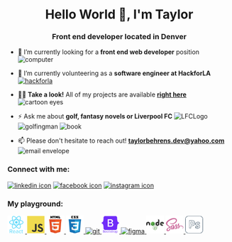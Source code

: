 
<h1 align="center">Hello World 🤙, I'm Taylor</h1>
<h3 align="center">Front end developer located in Denver</h3>

- 🔭 I’m currently looking for a **front end web developer** position <img src="https://img.icons8.com/?size=100&id=44770&format=png&color=000000" alt="computer" width="25" height="25"/>

- 🌱 I’m currently volunteering as a **software engineer at HackforLA** <a href="https://www.hackforla.org" target="_blank"><img src="https://avatars.githubusercontent.com/u/11635254?s=200&v=4" alt="hackforla" width="28" height="28"/></a>

- 👨‍💻 **Take a look!** All of my projects are available <a href="https://taylorbehrensportfolio.netlify.app" target="_blank">**right here**</a> <img src="https://img.icons8.com/ios-glyphs/30/eyes-cartoon.png" alt="cartoon eyes" width="25" height="25" />

- ⚡ Ask me about **golf, fantasy novels or Liverpool FC**  <img src="https://img.icons8.com/?size=100&id=21735&format=png&color=000000" alt="LFCLogo" width="25" height="25"/><img src="https://github.com/taylorbeee/taylorbeee/assets/126136711/996a6d6a-3cbf-4487-a5a2-b7ad2bd93280" alt="golfingman" width="25" height="25"/> <img src="https://img.icons8.com/?size=100&id=tgZbSpOhzqyY&format=png&color=000000" alt="book" width="25" height="25"/>


- 📫 Please don't hesitate to reach out! **taylorbehrens.dev@yahoo.com** <img src="https://img.icons8.com/ultraviolet/40/secured-letter--v2.png" alt="email envelope" width="25" height="25" />

<h3 align="left">Connect with me:</h3>
<p align="left">
<a href="https://linkedin.com/in/taylorbehrens" target="_blank"><img align="center" src="https://raw.githubusercontent.com/rahuldkjain/github-profile-readme-generator/master/src/images/icons/Social/linked-in-alt.svg" alt="linkedin icon" height="30" width="40" /></a>
<a href="https://fb.com/taylortbehrens" target="_blank"><img align="center" src="https://raw.githubusercontent.com/rahuldkjain/github-profile-readme-generator/master/src/images/icons/Social/facebook.svg" alt="facebook icon" height="30" width="40" /></a>
<a href="https://instagram.com/taylortbehrens" target="_blank"><img align="center" src="https://raw.githubusercontent.com/rahuldkjain/github-profile-readme-generator/master/src/images/icons/Social/instagram.svg" alt="instagram icon" height="30" width="40" /></a>
</p>

<h3 align="left">My playground:</h3>
<p align="left"> <a href="https://reactjs.org/" target="_blank" rel="noreferrer"> <img src="https://raw.githubusercontent.com/devicons/devicon/master/icons/react/react-original-wordmark.svg" alt="react" width="40" height="40"/> </a> <a href="https://developer.mozilla.org/en-US/docs/Web/JavaScript" target="_blank" rel="noreferrer"> <img src="https://raw.githubusercontent.com/devicons/devicon/master/icons/javascript/javascript-original.svg" alt="javascript" width="40" height="40"/> </a> <a href="https://www.w3.org/html/" target="_blank" rel="noreferrer"> <img src="https://raw.githubusercontent.com/devicons/devicon/master/icons/html5/html5-original-wordmark.svg" alt="html5" width="40" height="40"/> </a> <a href="https://www.w3schools.com/css/" target="_blank" rel="noreferrer"> <img src="https://raw.githubusercontent.com/devicons/devicon/master/icons/css3/css3-original-wordmark.svg" alt="css3" width="40" height="40"/> </a> <a href="https://git-scm.com/" target="_blank" rel="noreferrer"> <img src="https://www.vectorlogo.zone/logos/git-scm/git-scm-icon.svg" alt="git" width="40" height="40"/> </a>  <a href="https://getbootstrap.com" target="_blank" rel="noreferrer"> <img src="https://raw.githubusercontent.com/devicons/devicon/master/icons/bootstrap/bootstrap-plain-wordmark.svg" alt="bootstrap" width="40" height="40"/> </a> <a href="https://www.figma.com/" target="_blank" rel="noreferrer"> <img src="https://www.vectorlogo.zone/logos/figma/figma-icon.svg" alt="figma" width="40" height="40"/> </a>  <a href="https://nodejs.org" target="_blank" rel="noreferrer"> <img src="https://raw.githubusercontent.com/devicons/devicon/master/icons/nodejs/nodejs-original-wordmark.svg" alt="nodejs" width="40" height="40"/> </a>   <a href="https://sass-lang.com" target="_blank" rel="noreferrer"> <img src="https://raw.githubusercontent.com/devicons/devicon/master/icons/sass/sass-original.svg" alt="sass" width="40" height="40"/> </a> <a href="https://www.photoshop.com/en" target="_blank" rel="noreferrer"> <img src="https://raw.githubusercontent.com/devicons/devicon/master/icons/photoshop/photoshop-line.svg" alt="photoshop" width="40" height="40"/> </a> </p>




<!--
- 👯 I’m looking to collaborate on ...
- 🤔 I’m looking for help with ...
- 💬 Ask me about ...
-->

